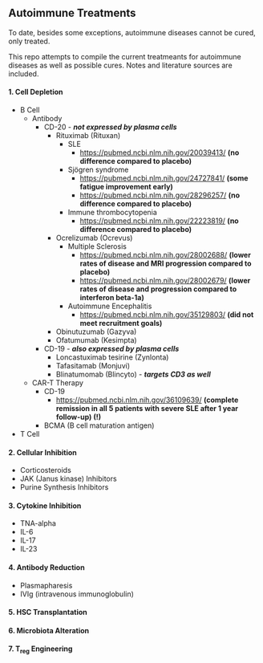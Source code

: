 ## Autoimmune Treatments

To date, besides some exceptions, autoimmune diseases cannot be cured, only treated.

This repo attempts to compile the current treatmeants for autoimmune diseases as well as possible cures. Notes and literature sources are included.


#### 1. Cell Depletion
* B Cell
	* Antibody
		* CD-20 - ***not expressed by plasma cells***
			* Rituximab (Rituxan)
				* SLE
					* https://pubmed.ncbi.nlm.nih.gov/20039413/ **(no difference compared to placebo)**
				* Sjögren syndrome
					* https://pubmed.ncbi.nlm.nih.gov/24727841/ **(some fatigue improvement early)**
					* https://pubmed.ncbi.nlm.nih.gov/28296257/ **(no difference compared to placebo)**
				* Immune thrombocytopenia
					* https://pubmed.ncbi.nlm.nih.gov/22223819/ **(no difference compared to placebo)**
			* Ocrelizumab (Ocrevus)
				* Multiple Sclerosis
					* https://pubmed.ncbi.nlm.nih.gov/28002688/ **(lower rates of disease and MRI progression compared to placebo)**
					* https://pubmed.ncbi.nlm.nih.gov/28002679/ **(lower rates of disease and progression compared to interferon beta-1a)**
				* Autoimmune Encephalitis
					* https://pubmed.ncbi.nlm.nih.gov/35129803/ **(did not meet recruitment goals)**
			* Obinutuzumab (Gazyva)
			* Ofatumumab (Kesimpta)
		* CD-19 - ***also expressed by plasma cells***
			* Loncastuximab tesirine (Zynlonta)
			* Tafasitamab (Monjuvi)
			* Blinatumomab (Blincyto) - ***targets CD3 as well***
	* CAR-T Therapy
	    * CD-19
	    	* https://pubmed.ncbi.nlm.nih.gov/36109639/ **(complete remission in all 5 patients with severe SLE after 1 year follow-up) (!)**
	    * BCMA (B cell maturation antigen)
* T Cell

#### 2. Cellular Inhibition
* Corticosteroids
* JAK (Janus kinase) Inhibitors
* Purine Synthesis Inhibitors

#### 3. Cytokine Inhibition
* TNA-alpha
* IL-6
* IL-17
* IL-23


#### 4. Antibody Reduction
* Plasmapharesis
* IVIg (intravenous immunoglobulin)


#### 5. HSC Transplantation


#### 6. Microbiota Alteration


#### 7. T<sub>reg</sub> Engineering

